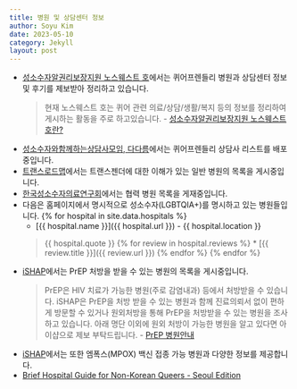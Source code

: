```yaml
---
title: 병원 및 상담센터 정보
author: Soyu Kim
date: 2023-05-10
category: Jekyll
layout: post
---
```


* [성소수자알권리보장지원 노스웨스트 호](https://theshipnorthwest.tistory.com/notice/16)에서는 퀴어프렌들리 병원과 상담센터 정보 및 후기를 제보받아 정리하고 있습니다.
  > 현재 노스웨스트 호는 퀴어 관련 의료/상담/생활/복지 등의 정보를 정리하여 게시하는 활동을 주로 하고있습니다. - [성소수자알권리보장지원 노스웨스트 호란?](https://theshipnorthwest.tistory.com/entry/%EC%84%B1%EC%86%8C%EC%88%98%EC%9E%90%EC%95%8C%EA%B6%8C%EB%A6%AC%EB%B3%B4%EC%9E%A5%EC%A7%80%EC%9B%90-%EB%85%B8%EC%8A%A4%EC%9B%A8%EC%8A%A4%ED%8A%B8-%ED%98%B8%EB%8A%94)
* [성소수자와함께하는상담사모임, 다다름](https://linktr.ee/QALLY)에서는 퀴어프렌들리 상담사 리스트를 배포중입니다. 
* [트랜스로드맵](http://transroadmap.net/transgender-health/)에서는 트랜스젠더에 대한 이해가 있는 일반 병원의 목록을 게시중입니다.
* [한국성소수자의료연구회](https://kalm.kr/63)에서는 협력 병원 목록을 게재중입니다.
* 다음은 홈페이지에서 명시적으로 성소수자(LGBTQIA+)를 명시하고 있는 병원들입니다.
  {% for hospital in site.data.hospitals %}
    * [{{ hospital.name }}]({{ hospital.url }}) - {{ hospital.location }}
    > {{ hospital.quote }}
    {% for review in hospital.reviews %}
      * [{{ review.title }}]({{ review.url }})
    {% endfor %}
  {% endfor %}
* [iSHAP](https://ishap.org/?c=2/62/65)에서는 PrEP 처방을 받을 수 있는 병원의 목록을 게시중입니다. 
  > PrEP은 HIV 치료가 가능한 병원(주로 감염내과) 등에서 처방받을 수 있습니다. iSHAP은 PrEP을 처방 받을 수 있는 병원과 함께 진료의뢰서 없이 편하게 방문할 수 있거나 원외처방을 통해 PrEP을 처방받을 수 있는 병원을 조사 하고 있습니다. 아래 명단 이외에 원외 처방이 가능한 병원을 알고 있다면 아이샵으로 제보 부탁드립니다. - [PrEP 병원안내](https://www.ishap.org/content/prevention_05)
* [iSHAP](https://www.ishap.org/forum_02)에서는 또한 엠폭스(MPOX) 백신 접종 가능 병원과 다양한 정보를 제공합니다.
* [Brief Hospital Guide for Non-Korean Queers - Seoul Edition](https://www.lgbtnewskorea.com/en/post/inclusivehospitals-2)
